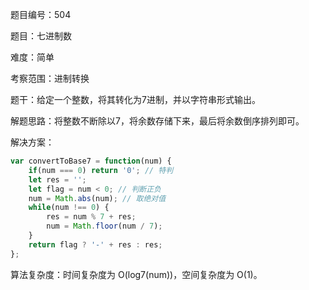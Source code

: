 题目编号：504

题目：七进制数

难度：简单

考察范围：进制转换

题干：给定一个整数，将其转化为7进制，并以字符串形式输出。

解题思路：将整数不断除以7，将余数存储下来，最后将余数倒序排列即可。

解决方案：

```javascript
var convertToBase7 = function(num) {
    if(num === 0) return '0'; // 特判
    let res = '';
    let flag = num < 0; // 判断正负
    num = Math.abs(num); // 取绝对值
    while(num !== 0) {
        res = num % 7 + res;
        num = Math.floor(num / 7);
    }
    return flag ? '-' + res : res;
};
```

算法复杂度：时间复杂度为 O(log7(num))，空间复杂度为 O(1)。